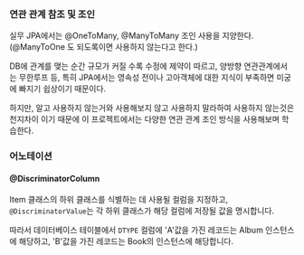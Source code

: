 ### 연관 관계 참조 및 조인
실무 JPA에서는 @OneToMany, @ManyToMany 조인 사용을 지양한다. (@ManyToOne 도 되도록이면 사용하지 않는다고 한다.)

DB에 관계를 맺는 순간 규모가 커질 수록 수정에 제약이 따르고, 양방향 연관관계에서는 무한루프 등, 특히 JPA에서는 영속성 전이나 고아객체에 대한 지식이 부족하면 미궁에 빠지기 쉽상이기 때문이다.

하지만, 알고 사용하지 않는거와 사용해보지 않고 사용하지 말라하여 사용하지 않는것은 천지차이 이기 때문에 이 프로젝트에서는 다양한 연관 관계 조인 방식을 사용해보며 학습한다.

### 어노테이션
#### @DiscriminatorColumn 
Item 클래스의 하위 클래스를 식별하는 데 사용될 컬럼을 지정하고, `@DiscriminatorValue`는 각 하위 클래스가 해당 컬럼에 저장될 값을 명시합니다.

따라서 데이터베이스 테이블에서 `DTYPE` 컬럼에 'A'값을 가진 레코드는 Album 인스턴스에 해당하고, 'B'값을 가진 레코드는 Book의 인스턴스에 해당합니다.
